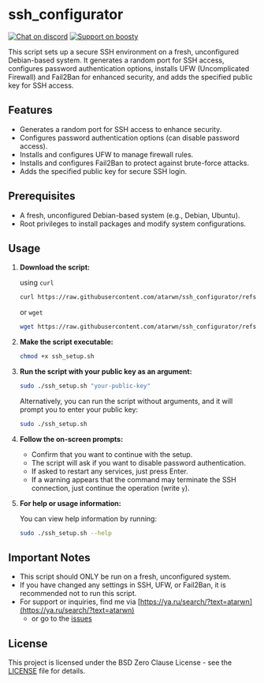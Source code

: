 # ssh_configurator

[![Chat on discord](https://img.shields.io/discord/1183477399208345771?color=blue8&label=Discord&logo=discord&style=for-the-badge)](https://discord.gg/qtjrKnCk8y)
[![Support on boosty](https://img.shields.io/badge/Support_on-Boosty-ff7700?style=for-the-badge&logo=boosty)](https://boosty.to/atarwn)

This script sets up a secure SSH environment on a fresh, unconfigured Debian-based system. It generates a random port for SSH access, configures password authentication options, installs UFW (Uncomplicated Firewall) and Fail2Ban for enhanced security, and adds the specified public key for SSH access.

## Features

- Generates a random port for SSH access to enhance security.
- Configures password authentication options (can disable password access).
- Installs and configures UFW to manage firewall rules.
- Installs and configures Fail2Ban to protect against brute-force attacks.
- Adds the specified public key for secure SSH login.

## Prerequisites

- A fresh, unconfigured Debian-based system (e.g., Debian, Ubuntu).
- Root privileges to install packages and modify system configurations.

## Usage

1. **Download the script:**

   using `curl`
   ```bash
   curl https://raw.githubusercontent.com/atarwn/ssh_configurator/refs/heads/main/ssh_configurator.sh -o ssh_configurator.sh
   ```
   or `wget`
   ```bash
   wget https://raw.githubusercontent.com/atarwn/ssh_configurator/refs/heads/main/ssh_configurator.sh
   ```


2. **Make the script executable:**

   ```bash
   chmod +x ssh_setup.sh
   ```

3. **Run the script with your public key as an argument:**

   ```bash
   sudo ./ssh_setup.sh "your-public-key"
   ```

   Alternatively, you can run the script without arguments, and it will prompt you to enter your public key:

   ```bash
   sudo ./ssh_setup.sh
   ```

4. **Follow the on-screen prompts:**
   - Confirm that you want to continue with the setup.
   - The script will ask if you want to disable password authentication.
   - If asked to restart any services, just press Enter.
   - If a warning appears that the command may terminate the SSH connection, just continue the operation (write `y`).

5. **For help or usage information:**

   You can view help information by running:

   ```bash
   sudo ./ssh_setup.sh --help
   ```

## Important Notes

- This script should ONLY be run on a fresh, unconfigured system.
- If you have changed any settings in SSH, UFW, or Fail2Ban, it is recommended not to run this script.
- For support or inquiries, find me via [https://ya.ru/search/?text=atarwn](https://ya.ru/search/?text=atarwn)
  - or go to the [issues](https://github.com/atarwn/ssh_configurator/issues)

## License

This project is licensed under the BSD Zero Clause License - see the [LICENSE](LICENSE) file for details.
